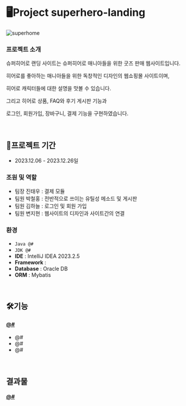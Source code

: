 # 🖥Project superhero-landing
![superhome](https://github.com/Sonnet-Songbird/superhero-landing/assets/148945962/e7982ef5-7fb0-4f03-9007-91b33180092b)

### 프로젝트 소개
슈퍼히어로 랜딩 사이트는 슈퍼히어로 매니아들을 위한 굿즈 판매 웹사이트입니다.

히어로를 좋아하는 매니아들을 위한 독창적인 디자인의 웹쇼핑몰 사이트이며,

히어로 캐릭터들에 대한 설명을 맛볼 수 있습니다.

그리고 히어로 상품, FAQ와 후기 게시판 기능과

로그인, 회원가입, 장바구니, 결제 기능을 구현하였습니다.

<br>

## 📝프로젝트 기간
* 2023.12.06 - 2023.12.26일

 ### 조원 및 역할
 - 팀장 진태우 : 결제 모듈
 - 팀원 박철홍 : 전반적으로 쓰이는 유틸성 메소드 및 게시판
 - 팀원 김하늘 : 로그인 및 회원 가입
 - 팀원 변지현 : 웹사이트의 디자인과 사이트간의 연결

### 환경
- `Java @#`
- `JDK @#`
- **IDE** : IntelliJ IDEA 2023.2.5
- **Framework** : 
- **Database** : Oracle DB
- **ORM** : Mybatis

<br>

## 🛠기능
#### <a href="https://github.com/" > @# </a>
- @#
- @#
- @#

<br>

## 결과물
#### <a href="https://" > @# </a>
